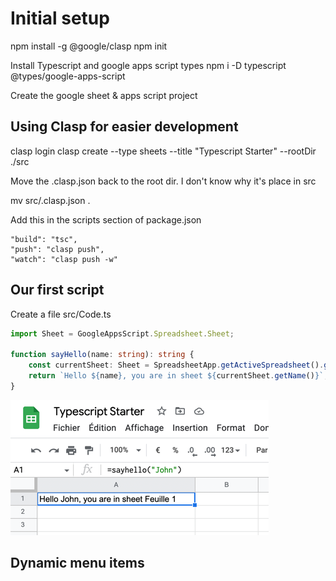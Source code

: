 # Initial setup 

npm install -g @google/clasp
npm init

Install Typescript and google apps script types
npm i -D typescript @types/google-apps-script

Create the google sheet & apps script project 

## Using Clasp for easier development

clasp login
clasp create --type sheets --title "Typescript Starter" --rootDir ./src

Move the .clasp.json back to the root dir. I don't know why it's place in src

mv src/.clasp.json . 

Add this in the scripts section of package.json 

    "build": "tsc",
    "push": "clasp push",
    "watch": "clasp push -w"

## Our first script 

Create a file src/Code.ts 

```typescript
import Sheet = GoogleAppsScript.Spreadsheet.Sheet;

function sayHello(name: string): string {
    const currentSheet: Sheet = SpreadsheetApp.getActiveSpreadsheet().getActiveSheet();
    return `Hello ${name}, you are in sheet ${currentSheet.getName()}`;
}
```

![img_1.png](img_1.png)

## Dynamic menu items 

